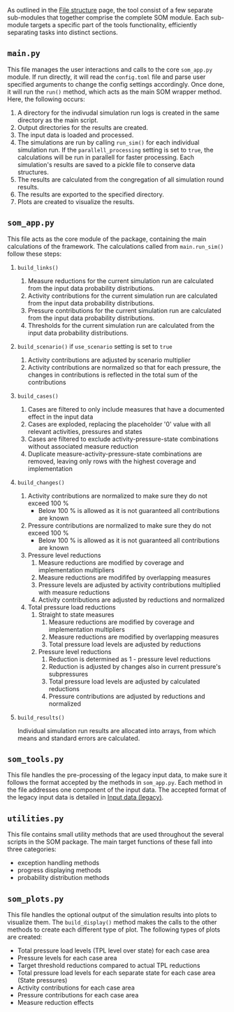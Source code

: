 As outlined in the [File structure](../guide/file-structure.md) page, the tool consist of a few separate sub-modules that together comprise the complete SOM module. Each sub-module targets a specific part of the tools functionality, efficiently separating tasks into distinct sections.

## ``main.py``

This file manages the user interactions and calls to the core `som_app.py` module. If run directly, it will read the `config.toml` file and parse user specified arguments to change the config settings accordingly. Once done, it will run the `run()` method, which acts as the main SOM wrapper method. Here, the following occurs:

1. A directory for the indivudal simulation run logs is created in the same directory as the main script.
2. Output directories for the results are created.
3. The input data is loaded and processed.
4. The simulations are run by calling `run_sim()` for each individual simulation run. If the `parallell_processing` setting is set to `true`, the calculations will be run in parallell for faster processing. Each simulation's results are saved to a pickle file to conserve data structures.
5. The results are calculated from the congregation of all simulation round results.
6. The results are exported to the specified directory.
7. Plots are created to visualize the results.

## ``som_app.py``

This file acts as the core module of the package, containing the main calculations of the framework. The calculations called from `main.run_sim()` follow these steps:

1. `build_links()`

    1. Measure reductions for the current simulation run are calculated from the input data probability distributions.
    2. Activity contributions for the current simulation run are calculated from the input data probability distributions.
    3. Pressure contributions for the current simulation run are calculated from the input data probability distributions.
    4. Thresholds for the current simulation run are calculated from the input data probability distributions.

2. `build_scenario()` if `use_scenario` setting is set to `true`

    1. Activity contributions are adjusted by scenario multiplier
    2. Activity contributions are normalized so that for each pressure, the changes in contributions is reflected in the total sum of the contributions

3. `build_cases()`

    1. Cases are filtered to only include measures that have a documented effect in the input data
    2. Cases are exploded, replacing the placeholder '0' value with all relevant activities, pressures and states
    3. Cases are filtered to exclude activity-pressure-state combinations without associated measure reduction
    4. Duplicate measure-activity-pressure-state combinations are removed, leaving only rows with the highest coverage and implementation

4. `build_changes()`

    1. Activity contributions are normalized to make sure they do not exceed 100 %
        - Below 100 % is allowed as it is not guaranteed all contributions are known
    2. Pressure contributions are normalized to make sure they do not exceed 100 %
        - Below 100 % is allowed as it is not guaranteed all contributions are known
    3. Pressure level reductions
        1. Measure reductions are modified by coverage and implementation multipliers
        2. Measure reductions are modififed by overlapping measures
        3. Pressure levels are adjusted by activity contributions multiplied with measure reductions
        4. Activity contributions are adjusted by reductions and normalized
    4. Total pressure load reductions
        1. Straight to state measures
            1. Measure reductions are modified by coverage and implementation multipliers
            2. Measure reductions are modified by overlapping measures
            3. Total pressure load levels are adjusted by reductions
        2. Pressure level reductions
            1. Reduction is determined as 1 - pressure level reductions
            2. Reduction is adjusted by changes also in current pressure's subpressures
            3. Total pressure load levels are adjusted by calculated reductions
            4. Pressure contributions are adjusted by reductions and normalized

5. `build_results()`

    Individual simulation run results are allocated into arrays, from which means and standard errors are calculated. 

## ``som_tools.py``

This file handles the pre-processing of the legacy input data, to make sure it follows the format accepted by the methods in `som_app.py`. Each method in the file addresses one component of the input data. The accepted format of the legacy input data is detailed in [Input  data (legacy)](../guide/input-data-legacy.md).

## ``utilities.py``

This file contains small utility methods that are used throughout the several scripts in the SOM package. The main target functions of these fall into three categories:

- exception handling methods
- progress displaying methods
- probability distribution methods

## ``som_plots.py``

This file handles the optional output of the simulation results into plots to visualize them. The `build_display()` method makes the calls to the other methods to create each different type of plot. The following types of plots are created:

- Total pressure load levels (TPL level over state) for each case area
- Pressure levels for each case area
- Target threshold reductions compared to actual TPL reductions
- Total pressure load levels for each separate state for each case area (State pressures)
- Activity contributions for each case area
- Pressure contributions for each case area
- Measure reduction effects

